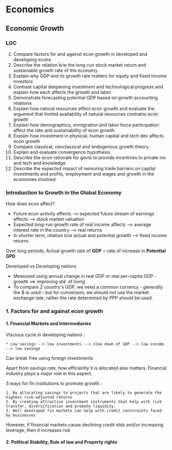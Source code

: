 # Economics

## Economic Growth

### LOC

1. Compare factors for and against econ growth in developed and developing econs
2. Describe the relation b/w the long-run stock market return and sustainable growth rate of the economy 
3. Explain why GDP and its growth rate matters for equity and fixed income investors
4. Contrast capital deepening investment and technological progress and explain how each affects the growth and labor
5. Demonstrate forecasting potential GDP based on growth accounting relations 
6. Explain how natural resources affect econ growth and evaluate the argument that limited availability of natural resources contrains econ growth 
7. Explain how demographics, immigration and labor force participation affect the rate and sustainability of econ growth
8. Explain how investment in physical, human capital and tech dev affects econ growth 
9. Compare classical, neoclassical and endogenous growth theory
10. Explain and evaluate convergence hypothesis
11. Describe the econ rationale for govts to provide incentives to private inv and tech and knowledge
12. Describe the expected impact of removing trade barriers on capital investments and profits, employment and wages and growth in the economies involved 


### Introduction to Growth in the Global Economy 

How does econ affect?

* Future econ activity affects --> expected future stream of earnings affects --> stock market valuation
* Expected long-run growth rate of real income affects --> average interest rate in the country --> real returns 
* In shorter term, relation b/w actual and potential growth --> fixed income returns 

Over long periods, Actual growth rate of **GDP** = rate of increase in **Potential GPD** 

Developed vs Developing nations 

* Measured using annual change in real GDP or real per-capita GDP - growth ==> improving std. of living 
* To compare 2 country's GDP, we need a common currency - generally the $ is used - but for conversion, we should not use the market exchange rate, rather the rate determined by PPP should be used. 

### 1. Factors for and against econ growth

#### 1. Financial Markets and Intermediaries

Viscious cycle in developing nations : 

    * Low savings --> low investments --> slow down of GDP --> low income --> low savings

Can break free using foreign investments

Apart from savings rate, how efficiently it is allocated also matters. Financial industry plays a major role in this aspect. 

3 ways for fin institutions to promote growth : 

    1. By allocating savings to projects that are likely to generate the highest risk-adjusted returns
    2. By creating attractive investment instruments that help with risk transfer, diversification and promote liquidity. 
    3. Well developed fin markets can help with credit constraints faced by businesses

However, if financial markets cause declining credit stds and/or increasing leverage, then it increases risk

#### 2. Political Stability, Rule of law and Property rights



